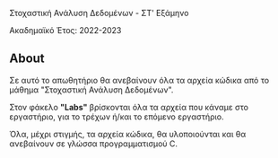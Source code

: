 Στοχαστική Ανάλυση Δεδομένων - ΣΤ' Εξάμηνο

Ακαδημαϊκό Έτος: 2022-2023

## About ##

Σε αυτό το απωθητήριο θα ανεβαίνουν όλα τα αρχεία κώδικα από το μάθημα "Στοχαστική Ανάλυση Δεδομένων".

Στον φάκελο **"Labs"** βρίσκονται όλα τα αρχεία που κάναμε στο εργαστήριο, για το τρέχων ή/και το επόμενο εργαστήριο.

Όλα, μέχρι στιγμής, τα αρχεία κώδικα, θα υλοποιούνται και θα ανεβαίνουν σε γλώσσα προγραμματισμού C.

